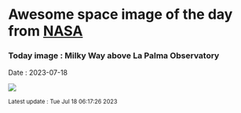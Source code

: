 
# Awesome space image of the day from [NASA](https://api.nasa.gov/)

### Today image : Milky Way above La Palma Observatory
Date : 2023-07-18

![](https://apod.nasa.gov/apod/image/2307/MwLaPalma_Rosadzinski_960.jpg)

<small>Latest update : Tue Jul 18 06:17:26 2023</small>
        